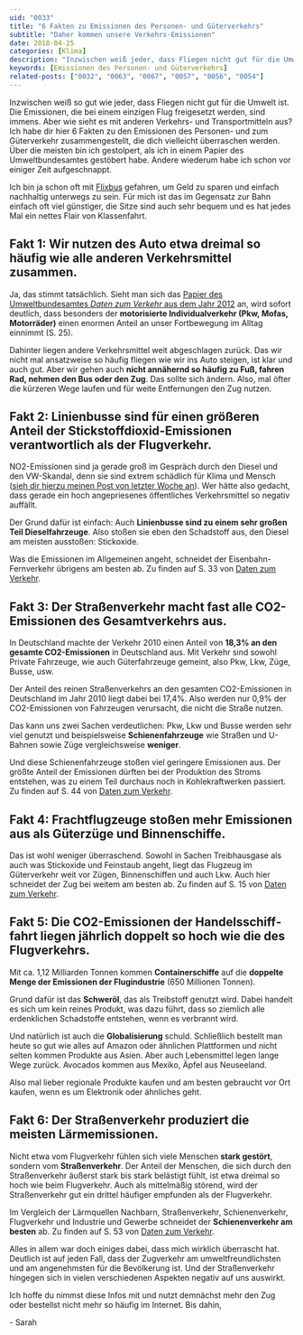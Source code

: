 ```yaml
---
uid: "0033"
title: "6 Fakten zu Emissionen des Personen- und Güterverkehrs"
subtitle: "Daher kommen unsere Verkehrs-Emissionen"
date: 2018-04-25
categories: [Klima]
description: "Inzwischen weiß jeder, dass Fliegen nicht gut für die Umwelt ist. Aber wie sieht es mit den Emissionen des Personen- und Güterverkehrs im Allgemeinen aus?"
keywords: [Emissionen des Personen- und Güterverkehrs]
related-posts: ["0032", "0063", "0067", "0057", "0056", "0054"]
---
```

Inzwischen weiß so gut wie jeder, dass Fliegen nicht gut für die Umwelt ist. Die Emissionen, die bei einem einzigen Flug freigesetzt werden, sind immens. Aber wie sieht es mit anderen Verkehrs- und Transportmitteln aus? Ich habe dir hier 6 Fakten zu den Emissionen des Personen- und zum Güterverkehr zusammengestellt, die dich vielleicht überraschen werden. Über die meisten bin ich gestolpert, als ich in einem Papier des Umweltbundesamtes gestöbert habe. Andere wiederum habe ich schon vor einiger Zeit aufgeschnappt.

Ich bin ja schon oft mit [Flixbus](https://www.flixbus.de/) gefahren, um Geld zu sparen und einfach nachhaltig unterwegs zu sein. Für mich ist das im Gegensatz zur Bahn einfach oft viel günstiger, die Sitze sind auch sehr bequem und es hat jedes Mal ein nettes Flair von Klassenfahrt.

## Fakt 1: Wir nutzen des Auto etwa dreimal so häufig wie alle anderen Verkehrsmittel zusammen.
Ja, das stimmt tatsächlich. Sieht man sich das [Papier des Umweltbundesamtes _Daten zum Verkehr_ aus dem Jahr 2012](https://www.umweltbundesamt.de/sites/default/files/medien/publikation/long/4364.pdf) an, wird sofort deutlich, dass besonders der **motorisierte Individualverkehr (Pkw, Mofas, Motorräder)** einen enormen Anteil an unser Fortbewegung im Alltag einnimmt (S. 25).

Dahinter liegen andere Verkehrsmittel weit abgeschlagen zurück. Das wir nicht mal ansatzweise so häufig fliegen wie wir ins Auto steigen, ist klar und auch gut. Aber wir gehen auch **nicht annähernd so häufig zu Fuß, fahren Rad, nehmen den Bus oder den Zug**. Das sollte sich ändern. Also, mal öfter die kürzeren Wege laufen und für weite Entfernungen den Zug nutzen.

## Fakt 2: Linienbusse sind für einen größeren Anteil der Stickstoffdioxid-Emissionen verantwortlich als der Flugverkehr.
NO2-Emissionen sind ja gerade groß im Gespräch durch den Diesel und den VW-Skandal, denn sie sind extrem schädlich für Klima und Mensch ([sieh dir hierzu meinen Post von letzter Woche an](/blog/ist-der-diesel-wirklich-so-schlecht-wie-alle-immer-sagen/)). Wer hätte also gedacht, dass gerade ein hoch angepriesenes öffentliches Verkehrsmittel so negativ auffällt.

Der Grund dafür ist einfach: Auch **Linienbusse sind zu einem sehr großen Teil Dieselfahrzeuge**. Also stoßen sie eben den Schadstoff aus, den Diesel am meisten ausstoßen: Stickoxide.

Was die Emissionen im Allgemeinen angeht, schneidet der Eisenbahn-Fernverkehr übrigens am besten ab. Zu finden auf S. 33 von [Daten zum Verkehr](https://www.umweltbundesamt.de/sites/default/files/medien/publikation/long/4364.pdf).

## Fakt 3: Der Straßenverkehr macht fast alle CO2-Emissionen des Gesamtverkehrs aus.
In Deutschland machte der Verkehr 2010 einen Anteil von **18,3% an den gesamte CO2-Emissionen** in Deutschland aus. Mit Verkehr sind sowohl Private Fahrzeuge, wie auch Güterfahrzeuge gemeint, also Pkw, Lkw, Züge, Busse, usw.

Der Anteil des reinen Straßenverkehrs an den gesamten CO2-Emissionen in Deutschland im Jahr 2010 liegt dabei bei 17,4%. Also werden nur 0,9% der CO2-Emissionen von Fahrzeugen verursacht, die nicht die Straße nutzen.

Das kann uns zwei Sachen verdeutlichen: Pkw, Lkw und Busse werden sehr viel genutzt und beispielsweise **Schienenfahrzeuge** wie Straßen und U-Bahnen sowie Züge vergleichsweise **weniger**.

Und diese Schienenfahrzeuge stoßen viel geringere Emissionen aus. Der größte Anteil der Emissionen dürften bei der Produktion des Stroms entstehen, was zu einem Teil durchaus noch in Kohlekraftwerken passiert. Zu finden auf S. 44 von [Daten zum Verkehr](https://www.umweltbundesamt.de/sites/default/files/medien/publikation/long/4364.pdf).

## Fakt 4: Frachtflugzeuge stoßen mehr Emissionen aus als Güterzüge und Binnenschiffe.
Das ist wohl weniger überraschend. Sowohl in Sachen Treibhausgase als auch was Stickoxide und Feinstaub angeht, liegt das Flugzeug im Güterverkehr weit vor Zügen, Binnenschiffen und auch Lkw. Auch hier schneidet der Zug bei weitem am besten ab. Zu finden auf S. 15 von [Daten zum Verkehr](https://www.umweltbundesamt.de/sites/default/files/medien/publikation/long/4364.pdf).

## Fakt 5: Die CO2-Emissionen der Handels&shy;schiff&shy;fahrt liegen jährlich doppelt so hoch wie die des Flugverkehrs.
Mit ca. 1,12 Milliarden Tonnen kommen **Containerschiffe** auf die **doppelte Menge der Emissionen der Flugindustrie** (650 Millionen Tonnen).

Grund dafür ist das **Schweröl**, das als Treibstoff genutzt wird. Dabei handelt es sich um kein reines Produkt, was dazu führt, dass so ziemlich alle erdenklichen Schadstoffe entstehen, wenn es verbrannt wird.

Und natürlich ist auch die **Globalisierung** schuld. Schließlich bestellt man heute so gut wie alles auf Amazon oder ähnlichen Plattformen und nicht selten kommen Produkte aus Asien. Aber auch Lebensmittel legen lange Wege zurück. Avocados kommen aus Mexiko, Äpfel aus Neuseeland.

Also mal lieber regionale Produkte kaufen und am besten gebraucht vor Ort kaufen, wenn es um Elektronik oder ähnliches geht.

## Fakt 6: Der Straßenverkehr produziert die meisten Lärmemissionen.
Nicht etwa vom Flugverkehr fühlen sich viele Menschen **stark gestört**, sondern vom **Straßenverkehr**. Der Anteil der Menschen, die sich durch den Straßenverkehr äußerst stark bis stark belästigt fühlt, ist etwa dreimal so hoch wie beim Flugverkehr. Auch als mittelmäßig störend, wird der Straßenverkehr gut ein drittel häufiger empfunden als der Flugverkehr.

Im Vergleich der Lärmquellen Nachbarn, Straßenverkehr, Schienenverkehr, Flugverkehr und Industrie und Gewerbe schneidet der **Schienenverkehr am besten** ab. Zu finden auf S. 53 von [Daten zum Verkehr](https://www.umweltbundesamt.de/sites/default/files/medien/publikation/long/4364.pdf).

Alles in allem war doch einiges dabei, dass mich wirklich überrascht hat. Deutlich ist auf jeden Fall, dass der Zugverkehr am umweltfreundlichsten und am angenehmsten für die Bevölkerung ist. Und der Straßenverkehr hingegen sich in vielen verschiedenen Aspekten negativ auf uns auswirkt.

Ich hoffe du nimmst diese Infos mit und nutzt demnächst mehr den Zug oder bestellst nicht mehr so häufig im Internet. Bis dahin,

\- Sarah
